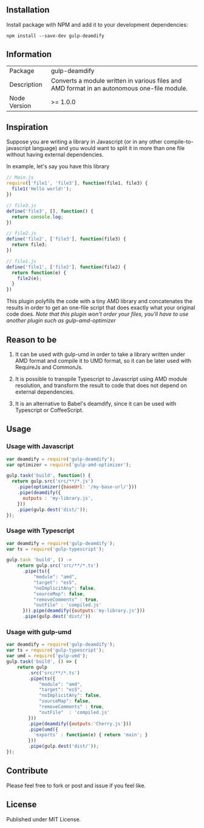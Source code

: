 ## Installation

Install package with NPM and add it to your development dependencies:

`npm install --save-dev gulp-deamdify`

## Information

<table>
  <tr>
    <td>Package</td>
    <td>gulp-deamdify</td>
  </tr>
  <tr>
    <td>Description</td>
    <td>Converts a module written in various files and AMD format in an autonomous one-file module.</td>
  </tr>
  <tr>
    <td>Node Version</td>
    <td>>= 1.0.0</td>
  </tr>
</table>

## Inspiration

Suppose you are writing a library in Javascript (or in any other compile-to-javascript language) and you would want to split it 
in more than one file without having external dependencies. 

In example, let's say you have this library

```js
// Main.js
require(['file1', 'file3'], function(file1, file3) {
  file1('Hello world!');
})

// file3.js
define('file3', [], function() {
  return console.log;
})

// file2.js
define('file2', ['file3'], function(file3) {
  return file3;
})

// file1.js
define('file1', ['file2'], function(file2) {
  return function(e) {
    file2(e);
  }
})
```

This plugin polyfills the code with a tiny AMD library and concatenates the results in order to get
an one-file script that does exactly what your original code does. *Note that this plugin won't order your files,*
*you'll have to use another plugin such as gulp-amd-optimizer*

## Reason to be

1. It can be used with gulp-umd in order to take a library written under AMD format and compile it to UMD format, so it can be later used with RequireJs and CommonJs.

2. It is possible to transpile Typescript to Javascript using AMD module resolution, and transform the result to code that does not depend on external dependencies.

3. It is an alternative to Babel's deamdify, since it can be used with Typescript or CoffeeScript.

## Usage

### Usage with Javascript
```js
var deamdify = require('gulp-deamdify');
var optimizer = require('gulp-amd-optimizer');

gulp.task('build', function() {
  return gulp.src('src/**/*.js')
    .pipe(optimizer({baseUrl: '/my-base-url/'}))
    .pipe(deamdify({
      outputs : 'my-library.js',
    }))
    .pipe(gulp.dest('dist/'));
});
```

### Usage with Typescript
```js
var deamdify = require('gulp-deamdify');
var ts = require('gulp-typescript');

gulp.task 'build', () ->
    return gulp.src('src/**/*.ts')
      .pipe(ts({
          "module": "amd",
          "target": "es5",
          "noImplicitAny": false,
          "sourceMap": false,
          "removeComments" : true,
          "outFile" : 'compiled.js'
      })).pipe(deamdify({outputs:'my-library.js'}))
      .pipe(gulp.dest('dist/'))
```

### Usage with gulp-umd
```js
var deamdify = require('gulp-deamdify');
var ts = require('gulp-typescript');
var umd = require('gulp-umd');
gulp.task('build', () => {
    return gulp
        .src('src/**/*.ts')
        .pipe(ts({
            "module": "amd",
            "target": "es5",
            "noImplicitAny": false,
            "sourceMap": false,
            "removeComments" : true,
            "outFile"  : 'compiled.js'
        }))
        .pipe(deamdify({outputs:'Cherry.js'}))
        .pipe(umd({
          'exports' : function(e) { return 'main'; }
        }))
        .pipe(gulp.dest('dist/'));
});
```


## Contribute

Please feel free to fork or post and issue if you feel like.

## License

Published under MIT License.
